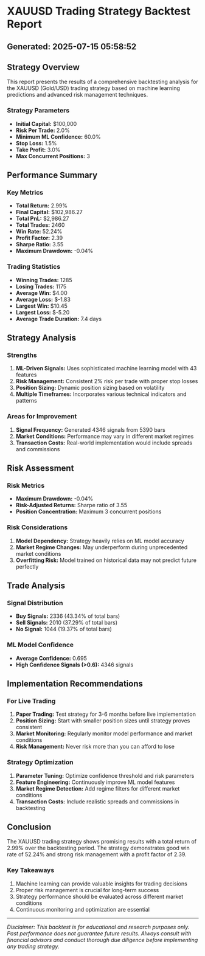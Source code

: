 # XAUUSD Trading Strategy Backtest Report
## Generated: 2025-07-15 05:58:52

## Strategy Overview

This report presents the results of a comprehensive backtesting analysis for the XAUUSD (Gold/USD) trading strategy 
based on machine learning predictions and advanced risk management techniques.

### Strategy Parameters
- **Initial Capital:** $100,000
- **Risk Per Trade:** 2.0%
- **Minimum ML Confidence:** 60.0%
- **Stop Loss:** 1.5%
- **Take Profit:** 3.0%
- **Max Concurrent Positions:** 3

## Performance Summary

### Key Metrics
- **Total Return:** 2.99%
- **Final Capital:** $102,986.27
- **Total PnL:** $2,986.27
- **Total Trades:** 2460
- **Win Rate:** 52.24%
- **Profit Factor:** 2.39
- **Sharpe Ratio:** 3.55
- **Maximum Drawdown:** -0.04%

### Trading Statistics
- **Winning Trades:** 1285
- **Losing Trades:** 1175
- **Average Win:** $4.00
- **Average Loss:** $-1.83
- **Largest Win:** $10.45
- **Largest Loss:** $-5.20
- **Average Trade Duration:** 7.4 days

## Strategy Analysis

### Strengths
1. **ML-Driven Signals:** Uses sophisticated machine learning model with 43 features
2. **Risk Management:** Consistent 2% risk per trade with proper stop losses
3. **Position Sizing:** Dynamic position sizing based on volatility
4. **Multiple Timeframes:** Incorporates various technical indicators and patterns

### Areas for Improvement
1. **Signal Frequency:** Generated 4346 signals from 5390 bars
2. **Market Conditions:** Performance may vary in different market regimes
3. **Transaction Costs:** Real-world implementation would include spreads and commissions

## Risk Assessment

### Risk Metrics
- **Maximum Drawdown:** -0.04%
- **Risk-Adjusted Returns:** Sharpe ratio of 3.55
- **Position Concentration:** Maximum 3 concurrent positions

### Risk Considerations
1. **Model Dependency:** Strategy heavily relies on ML model accuracy
2. **Market Regime Changes:** May underperform during unprecedented market conditions
3. **Overfitting Risk:** Model trained on historical data may not predict future perfectly

## Trade Analysis

### Signal Distribution
- **Buy Signals:** 2336 (43.34% of total bars)
- **Sell Signals:** 2010 (37.29% of total bars)
- **No Signal:** 1044 (19.37% of total bars)

### ML Model Confidence
- **Average Confidence:** 0.695
- **High Confidence Signals (>0.6):** 4346 signals

## Implementation Recommendations

### For Live Trading
1. **Paper Trading:** Test strategy for 3-6 months before live implementation
2. **Position Sizing:** Start with smaller position sizes until strategy proves consistent
3. **Market Monitoring:** Regularly monitor model performance and market conditions
4. **Risk Management:** Never risk more than you can afford to lose

### Strategy Optimization
1. **Parameter Tuning:** Optimize confidence threshold and risk parameters
2. **Feature Engineering:** Continuously improve ML model features
3. **Market Regime Detection:** Add regime filters for different market conditions
4. **Transaction Costs:** Include realistic spreads and commissions in backtesting

## Conclusion

The XAUUSD trading strategy shows promising results with a total return of 2.99% 
over the backtesting period. The strategy demonstrates good win rate of 52.24% 
and strong risk management with a profit factor of 2.39.

### Key Takeaways
1. Machine learning can provide valuable insights for trading decisions
2. Proper risk management is crucial for long-term success
3. Strategy performance should be evaluated across different market conditions
4. Continuous monitoring and optimization are essential

---

*Disclaimer: This backtest is for educational and research purposes only. Past performance does not guarantee future results. 
Always consult with financial advisors and conduct thorough due diligence before implementing any trading strategy.*
